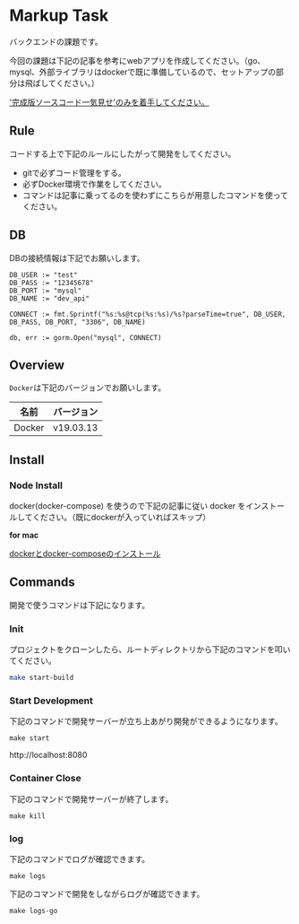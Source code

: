 # Markup Task

バックエンドの課題です。

今回の課題は下記の記事を参考にwebアプリを作成してください。（go、mysql、外部ライブラリはdockerで既に準備しているので、セットアップの部分は飛ばしてください。）

['完成版ソースコード一気見せ'のみを着手してください。](https://qiita.com/dai-maru/items/7e97fc6623375c7eb14a#%E5%AE%8C%E6%88%90%E7%89%88%E3%82%BD%E3%83%BC%E3%82%B9%E3%82%B3%E3%83%BC%E3%83%89%E4%B8%80%E6%B0%97%E8%A6%8B%E3%81%9B)

## Rule
コードする上で下記のルールにしたがって開発をしてください。

- gitで必ずコード管理をする。
- 必ずDocker環境で作業をしてください。
- コマンドは記事に乗ってるのを使わずにこちらが用意したコマンドを使ってください。


## DB
DBの接続情報は下記でお願いします。

```
DB_USER := "test"
DB_PASS := "12345678"
DB_PORT := "mysql"
DB_NAME := "dev_api"

CONNECT := fmt.Sprintf("%s:%s@tcp(%s:%s)/%s?parseTime=true", DB_USER, DB_PASS, DB_PORT, "3306", DB_NAME)

db, err := gorm.Open("mysql", CONNECT)
```

## Overview

`Docker`は下記のバージョンでお願いします。

| 名前    | バージョン |
| ------- | ---------- |
| Docker | v19.03.13   |

## Install

### Node Install

docker(docker-compose) を使うので下記の記事に従い docker をインストールしてください。（既にdockerが入っていればスキップ）

**for mac**

[dockerとdocker-composeのインストール](https://qiita.com/tomokei5634/items/7b1e7a121d5d7bc12116)


## Commands

開発で使うコマンドは下記になります。
​
### Init

プロジェクトをクローンしたら、ルートディレクトリから下記のコマンドを叩いてください。

```bash
make start-build
```

### Start Development

下記のコマンドで開発サーバーが立ち上あがり開発ができるようになります。

```
make start
```

http://localhost:8080

### Container Close

下記のコマンドで開発サーバーが終了します。

```
make kill
```

### log

下記のコマンドでログが確認できます。

```
make logs
```

下記のコマンドで開発をしながらログが確認できます。

```
make logs-go
```